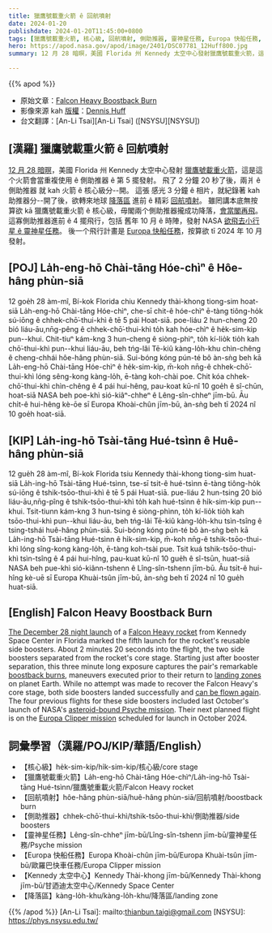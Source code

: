 ```yaml
---
title: 獵鷹號載重火箭 ê 回航噴射
date: 2024-01-20
publishdate: 2024-01-20T11:45:00+0800
tags: [獵鷹號載重火箭, 核心級, 回航噴射, 側助推器, 靈神星任務, Europa 快船任務, Kennedy 太空中心, 降落區]
hero: https://apod.nasa.gov/apod/image/2401/DSC07781_12Huff800.jpg
summary: 12 月 28 暗暝，美國 Florida 州 Kennedy 太空中心發射獵鷹號載重火箭，這是這个火箭會當重複使用 ê 側助推器 ê 第 5 擺發射。

---
```


{{% apod %}}

- 原始文章：[Falcon Heavy Boostback Burn](https://apod.nasa.gov/apod/ap240120.html)
- 影像來源 kah [版權][copyright]：[Dennis Huff](https://drh68.zenfolio.com/)
- 台文翻譯：[An-Li Tsai][An-Li Tsai] ([NSYSU][NSYSU])

## [漢羅] 獵鷹號載重火箭 ê 回航噴射
[12 月 28 暗暝][The December 28 night launch]，美國 Florida 州 Kennedy 太空中心發射 [獵鷹號載重火箭][Falcon Heavy rocket]，這是這个火箭會當重複使用 ê 側助推器 ê 第 5 擺發射。
飛了 2 分鐘 20 秒了後，兩爿 ê 側助推器 就 kah 火箭 ê 核心級分--開。
這張 感光 3 分鐘 ê 相片，就紀錄著 kah 助推器分--開了後，欲轉來地球 [降落區][landing zones] 進前 ê 精彩 [回航噴射][boostback burns]。
雖罔講本底無按算欲 kā 獵鷹號載重火箭 ê 核心級，毋閣兩个側助推器攏成功降落，[會當閣再飛][can be flown again]。
這寡側助推器進前 ê 4 擺飛行，包括 舊年 10 月 ê 時陣，發射 NASA [欲飛去小行星 ê 靈神星任務][asteroid-bound Psyche mission]。
後一个飛行計畫是 [Europa 快船任務][Europa Clipper mission]，按算欲 tī 2024 年 10 月發射。

## [POJ] La̍h-eng-hō Chài-tāng Hóe-chìⁿ ê Hôe-hâng phùn-siā
12 goe̍h 28 àm-mî, Bí-kok Florida chiu Kennedy thài-khong tiong-sim hoat-siā La̍h-eng-hō Chài-tāng Hóe-chìⁿ, che-sī chit-ê hóe-chìⁿ ē-tàng tiông-ho̍k sú-iōng ê chhek-chō͘-thui-khì ê tē 5 pái Hoat-siā.
poe-liáu 2 hun-cheng 20 bió liáu-āu,nn̄g-pêng ê chhek-chō͘-thui-khì to̍h kah hóe-chìⁿ ê he̍k-sim-kip pun--khui.
Chit-tiuⁿ kám-kng 3 hun-cheng ê siòng-phìⁿ, to̍h kí-lio̍k tio̍h kah chō͘-thui-khì pun--khui liáu-āu, beh tńg-lâi Tē-kiû kàng-lo̍h-khu chìn-chêng ê cheng-chhái hôe-hâng phùn-siā.
Sui-bóng kóng pún-té bô àn-sǹg beh kā La̍h-eng-hō Chài-tāng Hóe-chìⁿ ê he̍k-sim-kip, m̄-koh nn̄g-ê chhek-chō͘-thui-khì lóng sêng-kong kàng-lo̍h, ē-tàng koh-chài poe.
Chit kóa chhek-chō͘-thui-khì chìn-chêng ê 4 pái hui-hêng, pau-koat kū-nî 10 goe̍h ê sî-chūn, hoat-siā NASA beh poe-khì sió-kiâⁿ-chheⁿ ê Lêng-sîn-chheⁿ jīm-bū.
Āu chi̍t-ê hui-hêng kè-ōe sī Europa Khoài-chûn jīm-bū, àn-sǹg beh tī 2024 nî 10 goe̍h hoat-siā.

## [KIP] La̍h-ing-hō Tsài-tāng Hué-tsìnn ê Huê-hâng phùn-siā
12 gue̍h 28 àm-mî, Bí-kok Florida tsiu Kennedy thài-khong tiong-sim huat-siā La̍h-ing-hō Tsài-tāng Hué-tsìnn, tse-sī tsit-ê hué-tsìnn ē-tàng tiông-ho̍k sú-iōng ê tshik-tsōo-thui-khì ê tē 5 pái Huat-siā.
pue-liáu 2 hun-tsing 20 bió liáu-āu,nn̄g-pîng ê tshik-tsōo-thui-khì to̍h kah hué-tsìnn ê hi̍k-sim-kip pun--khui.
Tsit-tiunn kám-kng 3 hun-tsing ê siòng-phìnn, to̍h kí-lio̍k tio̍h kah tsōo-thui-khì pun--khui liáu-āu, beh tńg-lâi Tē-kiû kàng-lo̍h-khu tsìn-tsîng ê tsing-tshái huê-hâng phùn-siā.
Sui-bóng kóng pún-té bô àn-sǹg beh kā La̍h-ing-hō Tsài-tāng Hué-tsìnn ê hi̍k-sim-kip, m̄-koh nn̄g-ê tshik-tsōo-thui-khì lóng sîng-kong kàng-lo̍h, ē-tàng koh-tsài pue.
Tsit kuá tshik-tsōo-thui-khì tsìn-tsîng ê 4 pái hui-hîng, pau-kuat kū-nî 10 gue̍h ê sî-tsūn, huat-siā NASA beh pue-khì sió-kiânn-tshenn ê Lîng-sîn-tshenn jīm-bū.
Āu tsi̍t-ê hui-hîng kè-uē sī Europa Khuài-tsûn jīm-bū, àn-sǹg beh tī 2024 nî 10 gue̍h huat-siā.

## [English] Falcon Heavy Boostback Burn
[The December 28 night launch][The December 28 night launch] of a [Falcon Heavy rocket][Falcon Heavy rocket] from Kennedy Space Center in Florida marked the fifth launch for the rocket's reusable side boosters.
About 2 minutes 20 seconds into the flight, the two side boosters separated from the rocket's core stage.
Starting just after booster separation, this three minute long exposure captures the pair's remarkable [boostback burns][boostback burns], maneuvers executed prior to their return to [landing zones][landing zones] on planet Earth.
While no attempt was made to recover the Falcon Heavy's core stage, both side boosters landed successfully and [can be flown again][can be flown again].
The four previous flights for these side boosters included last October's launch of NASA's [asteroid-bound Psyche mission][asteroid-bound Psyche mission].
Their next planned flight is on the [Europa Clipper mission][Europa Clipper mission] scheduled for launch in October 2024.

## 詞彙學習（漢羅/POJ/KIP/華語/English）
- 【核心級】he̍k-sim-kip/hi̍k-sim-kip/核心級/core stage
- 【獵鷹號載重火箭】La̍h-eng-hō Chài-tāng Hóe-chìⁿ/La̍h-ing-hō Tsài-tāng Hué-tsìnn/獵鷹號重載火箭/Falcon Heavy rocket
- 【回航噴射】hôe-hâng phùn-siā/huê-hâng phùn-siā/回航噴射/boostback burn
- 【側助推器】chhek-chō͘-thui-khì/tshik-tsōo-thui-khì/側助推器/side boosters
- 【靈神星任務】Lêng-sîn-chheⁿ jīm-bū/Lîng-sîn-tshenn jīm-bū/靈神星任務/Psyche mission
- 【Europa 快船任務】Europa Khoài-chûn jīm-bū/Europa Khuài-tsûn jīm-bū/歐羅巴快車任務/Europa Clipper mission
- 【Kennedy 太空中心】Kennedy Thài-khong jīm-bū/Kennedy Thài-khong jīm-bū/甘迺迪太空中心/Kennedy Space Center
- 【降落區】kàng-lo̍h-khu/kàng-lo̍h-khu/降落區/landing zone

{{% /apod %}}
[An-Li Tsai]: mailto:thianbun.taigi@gmail.com
[NSYSU]: https://phys.nsysu.edu.tw/

[copyright]: https://apod.nasa.gov/apod/fap/lib/about_apod.html#srapply
[License]: https://creativecommons.org/licenses/by/3.0/

[The December 28 night launch]:https://drh68.zenfolio.com/p831025468
[Falcon Heavy rocket]:https://apod.nasa.gov/apod/ap240102.html
[boostback burns]:https://i.stack.imgur.com/mojf8.png
[landing zones]:https://en.wikipedia.org/wiki/Landing_Zones_1_and_2
[can be flown again]:https://en.wikipedia.org/wiki/List_of_Falcon_9_first-stage_boosters#Active
[asteroid-bound Psyche mission]:https://science.nasa.gov/mission/psyche/
[Europa Clipper mission]:https://europa.nasa.gov/
